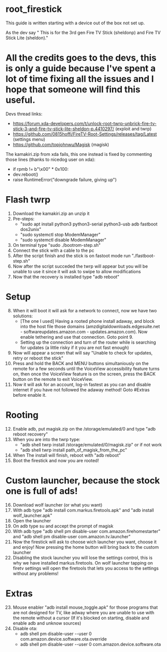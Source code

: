 # root_firestick
This guide is written starting with a device out of the box not set up.

As the dev say " This is for the 3rd gen Fire TV Stick (sheldonp) and Fire TV Stick Lite (sheldon)."

# All the credits goes to the devs, this is only a guide because I've spent a lot of time fixing all the issues and I hope that someone will find this useful.

Devs thread links:
-  https://forum.xda-developers.com/t/unlock-root-twrp-unbrick-fire-tv-stick-3-and-fire-tv-stick-lite-sheldon-p.4410297/ (exploit and twrp)
-  https://github.com/0815hoffi/FireTV-Root-Settings/releases/tag/Latest (settings menu)
-  https://github.com/topjohnwu/Magisk (magisk)

The kamakiri.zip from xda fails, this one instead is fixed by commenting those lines (thanks to nicedog user on xda):

 - if rpmb != b"\x00" * 0x100:
 - dev.reboot()
 - raise RuntimeError("downgrade failure, giving up")

# Flash twrp


1) Download the kamakiri.zip an unzip it
2) Pre-steps:
    - "sudo apt install python3 python3-serial python3-usb adb fastboot dos2unix"
    - "sudo systemctl stop ModemManager"
    - "sudo systemctl disable ModemManager"
3) On terminal type "sudo ./bootrom-step.sh"
4) Connect the stick with a cable to the pc
5) After the script finish and the stick is on fastoot mode run "./fastboot-step.sh"
6) Now after the script succeded the twrp will appear but you will be unable to use it since it will ask to swipe to allow modifications
7) Now that the recovery is installed type "adb reboot"


# Setup


8) When it will boot it will ask for a network to connect, now we have two solutions:
    - [The one I used] Having a rooted phone install adaway, and block into the host file those domains (amzdigitaldownloads.edgesuite.net - softwareupdates.amazon.com - updates.amazon.com). Now enable tethering and use that connection. Goto point 9.
    - Setting up the connection and turn of the router while is searching for updates (a little risky if it you are not fast enough)
9) Now will appear a screen that will say "Unable to check for updates, retry or reboot the stick"
10) Press and hold the BACK and MENU buttons simultaniously on the remote for a few seconds until the VoiceView accessibility feature turns on, then once the VoiceView feature is on the screen, press the BACK button on the remote to exit VoiceView.
11) Now it will ask for an account, log-in fastest as you can and disable internet if you have not followed the adaway method! Goto #Extras before enable it.


# Rooting


12) Enable adb, put magisk.zip on the /storage/emulated/0 and type "adb reboot recovery" 
13) When you are into the twrp type:
    - "adb shell twrp install /storage/emulated/0/magisk.zip" 
    or if not work
    - "adb shell twrp install path_of_magisk_from_the_pc"
14) When The install will finish, reboot with "adb reboot"
15) Boot the firestick and now you are rooted!


# Custom launcher, because the stock one is full of ads!

16) Download wolf launcher (or what you want)
17) With adb type "adb install com.markus.firetools.apk" and "adb install wolf_launcher.apk"
18) Open the launcher 
19) On adb type su and accept the prompt of magisk 
20) With adb type "adb shell pm disable-user com.amazon.firehomestarter" and "adb shell pm disable-user com.amazon.tv.launcher"
21) Now the firestick will ask to choose wich launcher you want, choose it and enjoy! Now pressing the home button will bring back to the custom launcher
22) Disabling the stock launcher you will lose the settings control, this is why we have installed markus.firetools. On wolf launcher tapping on firetv settings will open the firetools that lets you access to the settings without any problems!


# Extras


23) Mouse enabler "adb install mouse_toggle.apk" for those programs that are not designed for TV, like adway where you are unable to use with the remote without a cursor (If it's blocked on starting, disable and enable adb and unknow sources)
24) Disable ota:
    - adb shell pm disable-user --user 0 com.amazon.device.software.ota.override
    - adb shell pm disable-user --user 0 com.amazon.device.software.ota
